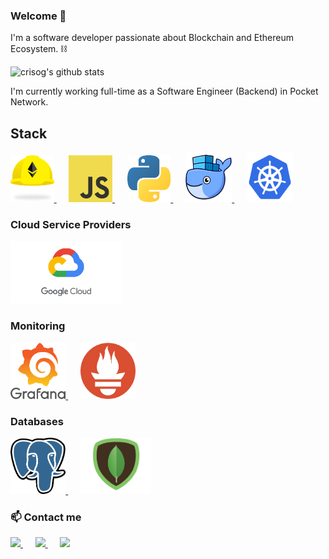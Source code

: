 ### Welcome 👋

<!--
**crisog/crisog** is a ✨ _special_ ✨ repository because its `README.md` (this file) appears on your GitHub profile.
-->

I'm a software developer passionate about Blockchain and Ethereum Ecosystem. ⛓️

![crisog's github stats](https://github-readme-stats.vercel.app/api?username=crisog&hide=issues&show_icons=true&theme=onedark)

I'm currently working full-time as a Software Engineer (Backend) in Pocket Network.

## Stack

<p float="left">
  <a href="http://hardhat.org/" target="_blank" >
    <img src="https://raw.githubusercontent.com/crisog/crisog/master/assets/hardhat.png"  height="75" />
  </a>&nbsp;&nbsp;&nbsp;&nbsp;
  <a href="https://developer.mozilla.org/en-US/docs/Web/JavaScript" target="_blank" >
    <img src="https://raw.githubusercontent.com/crisog/crisog/master/assets/javascript.png"  height="75" />
  </a>&nbsp;&nbsp;&nbsp;&nbsp;
  <a href="http://python.org/" target="_blank" >
    <img src="https://raw.githubusercontent.com/crisog/crisog/master/assets/python.png"  height="75" />
  </a>&nbsp;&nbsp;&nbsp;&nbsp;
  <a href="https://www.docker.com/" target="_blank" >
    <img src="https://raw.githubusercontent.com/crisog/crisog/master/assets/docker.png"  height="80" /> 
  </a>&nbsp;&nbsp;&nbsp;&nbsp;
  <a href="https://kubernetes.io/" target="_blank" >
    <img src="https://raw.githubusercontent.com/crisog/crisog/master/assets/k8s.png"  height="80" />
  </a>
 </p>
  
### Cloud Service Providers
  
 <p float="left">
  <a href="https://cloud.google.com/" target="_blank" >
    <img src="https://raw.githubusercontent.com/crisog/crisog/master/assets/gcp.png"  height="100" />
  </a>
 </p>
  
### Monitoring
  
 <p float="left">
  <a href="https://grafana.com/" target="_blank" >
    <img src="https://raw.githubusercontent.com/crisog/crisog/master/assets/grafana.png" height="90" />
  </a>&nbsp;&nbsp;&nbsp;&nbsp;
  <a href="https://prometheus.io/" target="_blank" >
    <img src="https://raw.githubusercontent.com/crisog/crisog/master/assets/prometheus.png" height="90" />
  </a>
</p>

### Databases
  
 <p float="left">
  <a href="https://www.postgresql.org/" target="_blank" >
    <img src="https://raw.githubusercontent.com/crisog/crisog/master/assets/postgresql.png" height="90" >
  </a>&nbsp;&nbsp;&nbsp;&nbsp;
  <a href="https://www.mongodb.com/" target="_blank" >
    <img src="https://raw.githubusercontent.com/crisog/crisog/master/assets/mongo.png" height="90" />
  </a>
</p>

### 📫 Contact me
  <p float="left">
  <a href="https://www.linkedin.com/in/crisog/" target="_blank" >
    <img src="https://img.shields.io/badge/LinkedIn-0077B5?style=for-the-badge&logo=linkedin&logoColor=white" />
  </a>&nbsp;&nbsp;&nbsp;&nbsp;
  <a href="https://twitter.com/0xOrtega" target="_blank" >
    <img src="https://img.shields.io/badge/Twitter-1DA1F2?style=for-the-badge&logo=twitter&logoColor=white" />
  </a>&nbsp;&nbsp;&nbsp;&nbsp;
  <a href="mailto:ortega.cpp@gmail.com" target="_blank" >
    <img src="https://img.shields.io/badge/Gmail-D14836?style=for-the-badge&logo=gmail&logoColor=white" />
  </a>
</p>


